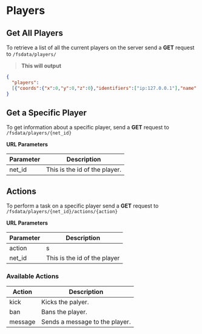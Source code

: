# Players


## Get All Players

To retrieve a list of all the current players on the server send a **GET** request to `/fsdata/players/`

>**This will output**    

```JSON
{
  "players":
  [{"coords":{"x":0,"y":0,"z":0},"identifiers":["ip:127.0.0.1"],"name":"Streetcorps"}]
}
```

## Get a Specific Player

To get information about a specific player, send a **GET** request to `/fsdata/players/{net_id}`

**URL Parameters**

Parameter|Description
---------|-----------
net_id   | This is the id of the player.


## Actions

To perform a task on a specific player send a **GET** request to `/fsdata/players/{net_id}/actions/{action}`

**URL Parameters**

Parameter|Description
---|---
action|s
net_id| This is the id of the player

###  **Available Actions**

  Action|Description
  ---|---
  kick| Kicks the palyer.
  ban| Bans the player.
  message|Sends a message to the player.
